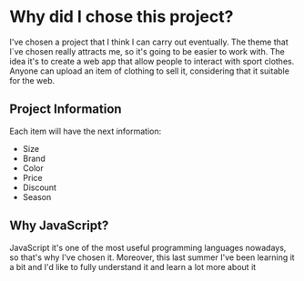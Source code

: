 # Why did I chose this project?

I've chosen a project that I think I can carry out eventually. The theme that I`ve chosen really attracts me, so it's going to be easier to work with.
The idea it's to create a web app that allow people to interact with sport clothes. Anyone can upload an item of clothing to sell it, considering that it suitable for the web.


## Project Information


Each item will have the next information:

- Size
- Brand
- Color
- Price
- Discount
- Season


## Why JavaScript?

JavaScript it's one of the most useful programming languages nowadays, so that's why I've chosen it. Moreover, this last summer I've been learning it a bit and I'd like to fully understand it and learn a lot more about it


